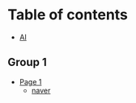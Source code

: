 # Table of contents

* [AI](README.md)

## Group 1

* [Page 1](group-1/page-1/README.md)
  * [naver](https://www.naver.com)
